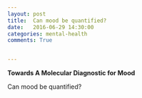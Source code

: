 ```yaml
---
layout: post
title:  Can mood be quantified? 
date:   2016-06-29 14:30:00
categories: mental-health
comments: True


---
```




**Towards A Molecular Diagnostic for Mood**

Can mood be quantified? 


